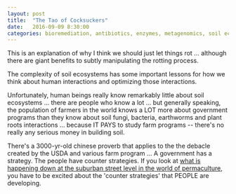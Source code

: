 ```yaml
---
layout: post
title:  "The Tao of Cocksuckers"
date:   2016-09-09 8:30:00
categories: bioremediation, antibiotics, enzymes, metagenomics, soil ecosystems
---
```

This is an explanation of why I think we should just let things rot ... although there are giant benefits to subtly manipulating the rotting process.

The complexity of soil ecosystems has some important lessons for how we think about human interactions and optimizing those interactions.

Unfortunately, human beings really know remarkably little about soil ecosystems ... there are people who know a lot ... but generally speaking, the population of farmers in the world knows a LOT more about government programs than they know about soil fungi, bacteria, earthworms and plant roots interactions ... because IT PAYS to study farm programs -- there's no really any serious money in building soil.

There's a 3000-yr-old chinese proverb that applies to the the debacle created by the USDA and various farm program ... A government has a strategy. The people have counter strategies.   If you look at [what is happening down at the suburban street level in the world of permaculture](https://www.youtube.com/watch?v=s1BpauXRp6U), you have to be excited about the 'counter strategies' that PEOPLE are developing.
